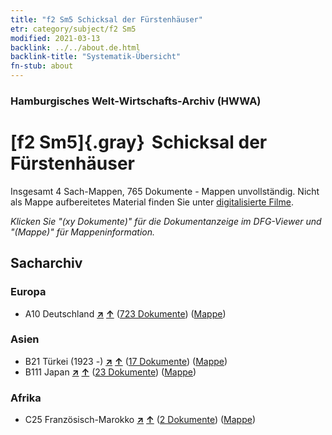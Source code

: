 ```yaml
---
title: "f2 Sm5 Schicksal der Fürstenhäuser"
etr: category/subject/f2 Sm5
modified: 2021-03-13
backlink: ../../about.de.html
backlink-title: "Systematik-Übersicht"
fn-stub: about
---
```


### Hamburgisches Welt-Wirtschafts-Archiv (HWWA)
# [f2 Sm5]{.gray}&#8201; Schicksal der Fürstenhäuser&#160; 




Insgesamt 4 Sach-Mappen, 765 Dokumente - Mappen unvollständig.
Nicht als Mappe aufbereitetes Material finden Sie unter [digitalisierte Filme](/film/h1_sh).

_Klicken Sie "(xy Dokumente)" für die Dokumentanzeige im DFG-Viewer und "(Mappe)" für Mappeninformation._

## Sacharchiv




### Europa

- A10 Deutschland [**&nearr;**](../../../geo/i/126128/about.de.html "Deutschland (alle Mappen)") [**&uarr;**](../../../geo/about.de.html#A10 "Ländersystematik") (<a href="https://pm20.zbw.eu/dfgview/sh/126128,144291" title="über: Deutschland : Schicksal der Fürstenhäuser" target="_blank">723 Dokumente</a>) ([Mappe](http://purl.org/pressemappe20/folder/sh/126128,144291))

### Asien

- B21 Türkei (1923 -) [**&nearr;**](../../../geo/i/141111/about.de.html "Türkei (1923 -) (alle Mappen)") [**&uarr;**](../../../geo/about.de.html#B21 "Ländersystematik") (<a href="https://pm20.zbw.eu/dfgview/sh/141111,144291" title="über: Türkei (1923 -) : Schicksal der Fürstenhäuser" target="_blank">17 Dokumente</a>) ([Mappe](http://purl.org/pressemappe20/folder/sh/141111,144291))
- B111 Japan [**&nearr;**](../../../geo/i/141272/about.de.html "Japan (alle Mappen)") [**&uarr;**](../../../geo/about.de.html#B111 "Ländersystematik") (<a href="https://pm20.zbw.eu/dfgview/sh/141272,144291" title="über: Japan : Schicksal der Fürstenhäuser" target="_blank">23 Dokumente</a>) ([Mappe](http://purl.org/pressemappe20/folder/sh/141272,144291))

### Afrika

- C25 Französisch-Marokko [**&nearr;**](../../../geo/i/141358/about.de.html "Französisch-Marokko (alle Mappen)") [**&uarr;**](../../../geo/about.de.html#C25 "Ländersystematik") (<a href="https://pm20.zbw.eu/dfgview/sh/141358,144291" title="über: Französisch-Marokko : Schicksal der Fürstenhäuser" target="_blank">2 Dokumente</a>) ([Mappe](http://purl.org/pressemappe20/folder/sh/141358,144291))



